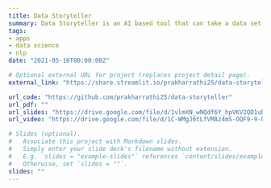 ```yaml
---
title: Data Storyteller
summary: Data Storyteller is an AI based tool that can take a data set, identify patterns in the data, can interpret the result, and can then produce an output story that is understandable to a business user based on the context.
tags:
- apps
- data science
- nlp
date: "2021-05-16T00:00:00Z"

# Optional external URL for project (replaces project detail page).
external_link: "https://share.streamlit.io/prakharrathi25/data-storyteller/main/app.py"

url_code: "https://github.com/prakharrathi25/data-storyteller"
url_pdf: ""
url_slides: "https://drive.google.com/file/d/1vlmXN_wNQdf6Y_hpVKV2QD1ub80izIiK/view?usp=sharing"
url_video: "https://drive.google.com/file/d/1C-WMgJ6tLfVMAz4mS-OQF9-9-0GhgSWJ/view?usp=sharing"

# Slides (optional).
#   Associate this project with Markdown slides.
#   Simply enter your slide deck's filename without extension.
#   E.g. `slides = "example-slides"` references `content/slides/example-slides.md`.
#   Otherwise, set `slides = ""`.
slides: ""
---
```

